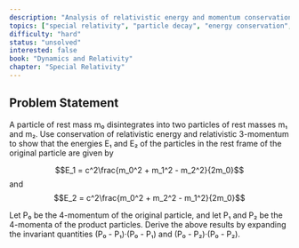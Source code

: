 ```yaml
---
description: "Analysis of relativistic energy and momentum conservation in particle decay"
topics: ["special relativity", "particle decay", "energy conservation", "momentum conservation"]
difficulty: "hard"
status: "unsolved"
interested: false
book: "Dynamics and Relativity"
chapter: "Special Relativity"
---
```


## Problem Statement
A particle of rest mass m₀ disintegrates into two particles of rest masses m₁ and m₂. Use conservation of relativistic energy and relativistic 3-momentum to show that the energies E₁ and E₂ of the particles in the rest frame of the original particle are given by

$$E_1 = c^2\frac{m_0^2 + m_1^2 - m_2^2}{2m_0}$$ and $$E_2 = c^2\frac{m_0^2 + m_2^2 - m_1^2}{2m_0}$$

Let P₀ be the 4-momentum of the original particle, and let P₁ and P₂ be the 4-momenta of the product particles. Derive the above results by expanding the invariant quantities (P₀ - P₁)·(P₀ - P₁) and (P₀ - P₂)·(P₀ - P₂).